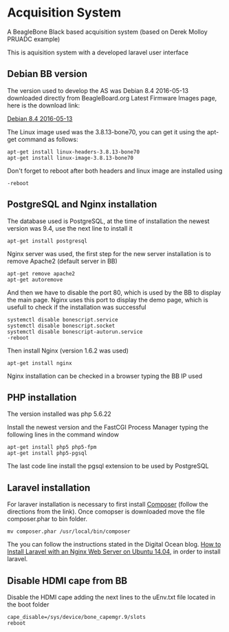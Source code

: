 # Acquisition System
A BeagleBone Black based acquisition system (based on Derek Molloy PRUADC example)

This is aquisition system with a developed laravel user interface

## Debian BB version
The version used to develop the AS was Debian 8.4 2016-05-13 downloaded directly from BeagleBoard.org Latest Firmware Images page, here is the download link:

[Debian 8.4 2016-05-13](https://debian.beagleboard.org/images/bone-debian-8.4-lxqt-4gb-armhf-2016-05-13-4gb.img.xz)

The Linux image used was the 3.8.13-bone70, you can get it using the apt-get command as follows:

	apt-get install linux-headers-3.8.13-bone70
	apt-get install linux-image-3.8.13-bone70
	
Don't forget to reboot after both headers and linux image are installed using

	-reboot

## PostgreSQL and Nginx installation
The database used is PostgreSQL, at the time of installation the newest version was 9.4, use the next line to install it

	apt-get install postgresql
	
Nginx server was used, the first step for the new server installation is to remove Apache2 (default server in BB)

	apt-get remove apache2
	apt-get autoremove
	
And then we have to disable the port 80, which is used by the BB to display the main page. Nginx uses this port to display the demo page, which is usefull to check if the installation was successful

	systemctl disable bonescript.service
	systemctl disable bonescript.socket
	systemctl disable bonescript-autorun.service
	-reboot
	
Then install Nginx (version 1.6.2 was used)

	apt-get install nginx

Nginx installation can be checked in a browser typing the BB IP used

## PHP installation
The version installed was php 5.6.22

Install the newest version and the FastCGI Process Manager typing the following lines in the command window

	apt-get install php5 php5-fpm
	apt-get install php5-pgsql
	
The last code line install the pgsql extension to be used by PostgreSQL

## Laravel installation
For laraver installation is necessary to first install [Composer](https://getcomposer.org/download/) (follow the directions from the link). Once comopser is downloaded move the file composer.phar to bin folder.

	mv composer.phar /usr/local/bin/composer
	
The you can follow the instructions stated in the Digital Ocean blog. [How to Install Laravel with an Nginx Web Server on Ubuntu 14.04](https://www.digitalocean.com/community/tutorials/how-to-install-laravel-with-an-nginx-web-server-on-ubuntu-14-04), in order to install laravel.

## Disable HDMI cape from BB
Disable the HDMI cape adding the next lines to the uEnv.txt file located in the boot folder

	cape_disable=/sys/device/bone_capemgr.9/slots
	reboot
	
